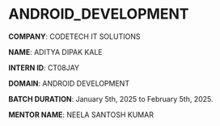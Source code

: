 # ANDROID_DEVELOPMENT

**COMPANY**: CODETECH IT SOLUTIONS

**NAME**: ADITYA DIPAK KALE

**INTERN ID**: CT08JAY

**DOMAIN**: ANDROID DEVELOPMENT

**BATCH DURATION**: January 5th, 2025 to February 5th, 2025.

**MENTOR NAME**: NEELA SANTOSH KUMAR
